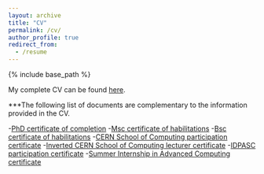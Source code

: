 ```yaml
---
layout: archive
title: "CV"
permalink: /cv/
author_profile: true
redirect_from:
  - /resume
---
```


{% include base_path %}

My complete CV can be found [here](https://ampereira90.github.io/files/cv_certificates/cv.pdf).

***The following list of documents are complementary to the information provided in the CV.

-[PhD certificate of completion](https://ampereira90.github.io/files/cv_certificates/certificado_phd.pdf)
-[Msc certificate of habilitations](https://ampereira90.github.io/files/cv_certificates/habilitation_certificate_Msc.pdf)
-[Bsc certificate of habilitations](https://ampereira90.github.io/files/cv_certificates/habilitation_certificate_Bsc.pdf)
-[CERN School of Computing participation certificate](https://ampereira90.github.io/files/cv_certificates/csc_certificate.pdf)
-[Inverted CERN School of Computing lecturer certificate](https://ampereira90.github.io/files/cv_certificates/iCSC2015_lecturer_certificate.pdf)
-[IDPASC participation certificate](https://ampereira90.github.io/files/cv_certificates/idpasc_certificate.pdf)
-[Summer Internship in Advanced Computing certificate](https://ampereira90.github.io/files/cv_certificates/cert._summer_internship_in_advanced_computing.pdf)


